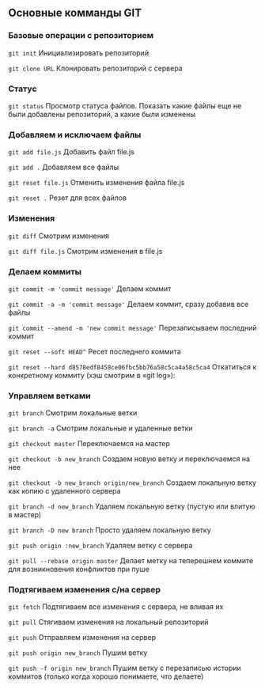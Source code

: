 ## Основные комманды GIT

### Базовые операции с репозиторием
```git init``` Инициализировать репозиторий

```git clone URL``` Клонировать репозиторий с сервера

### Статус
```git status``` Просмотр статуса файлов. Показать какие файлы еще не были добавлены репозиторий, а какие были изменены

### Добавляем и исключаем файлы
```git add file.js``` Добавить файл file.js

```git add .``` Добавляем все файлы

```git reset file.js``` Отменить изменения файла file.js

```git reset .``` Резет для всех файлов

### Изменения
```git diff``` Смотрим изменения

```git diff file.js``` Смотрим изменения в file.js

### Делаем коммиты
```git commit -m 'commit message'``` Делаем коммит

```git commit -a -m 'commit message'``` Делаем коммит, сразу добавив все файлы

```git commit --amend -m 'new commit message'``` Перезаписываем последний коммит

```git reset --soft HEAD^``` Ресет последнего коммита

```git reset --hard d8578edf8458ce06fbc5bb76a58c5ca4a58c5ca4``` Откатиться к конкретному коммиту (хэш смотрим в «git log»):

### Управляем ветками
```git branch``` Смотрим локальные ветки

```git branch -a``` Смотрим локальные и удаленные ветки

```git checkout master``` Переключаемся на мастер

```git checkout -b new_branch``` Создаем новую ветку и переключаемся на нее

```git checkout -b new_branch origin/new_branch``` Создаем локальную ветку как копию с удаленного сервера

```git branch -d new_branch``` Удаляем локальную ветку (пустую или влитую в мастер)

```git branch -D new branch``` Просто удаляем локальную ветку

```git push origin :new_branch``` Удаляем ветку с сервера

```git pull --rebase origin master``` Делает метку на теперешнем коммите для возникновения конфликтов при пуше

### Подтягиваем изменения с/на сервер
```git fetch``` Подтягиваем все изменения с сервера, не вливая их

```git pull``` Cтягиваем изменения на локальный репозиторий

```git push``` Отправляем изменения на сервер

```git push origin new_branch``` Пушим ветку

```git push -f origin new_branch``` Пушим ветку с перезаписью истории коммитов (только когда хорошо понимаете, что делаете)




